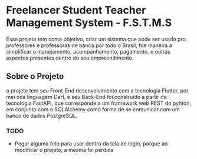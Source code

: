 # Freelancer Student Teacher Management System - F.S.T.M.S
Esse projeto tem como objetivo, criar um sistema que pode ser usado pro professores e professoras de banca por todo o Brasil, fde maneira a simplificar o manejamento, acompanhamento, pagamento, e outras aspectos presentes dentro do seu empreendimento.

## Sobre o Projeto
o projeto tem seu Front-End desenvolvimento com a tecnologia Flutter, por mei oda linguagem Dart, e seu Back-End foi construido a partir da tecnologia FastAPI, que corresponde a um framework web REST do pyhton, em conjunto com o SQLAlchemy como forma de se comunicar com um banco de dados PostgreSQL.


### TODO 
 - Pegar alguma foto para usar dentro da tela de login, porque ao modificar o projeto, a mesma foi perdida